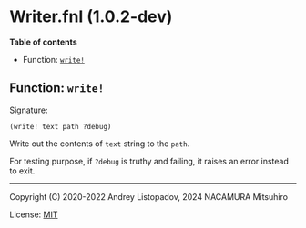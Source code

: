 # Writer.fnl (1.0.2-dev)

**Table of contents**

- Function: [`write!`](#function-write)

## Function: `write!`

Signature:

```
(write! text path ?debug)
```

Write out the contents of `text` string to the `path`.

For testing purpose, if `?debug` is truthy and failing, it raises an error
instead to exit.

---

Copyright (C) 2020-2022 Andrey Listopadov, 2024 NACAMURA Mitsuhiro

License: [MIT](https://git.sr.ht/~m15a/fnldoc/tree/main/item/LICENSE)

<!-- Generated with Fnldoc 1.0.2-dev
     https://sr.ht/~m15a/fnldoc/ -->

